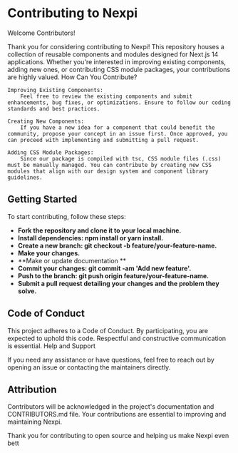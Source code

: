 # Contributing to Nexpi
Welcome Contributors!

Thank you for considering contributing to Nexpi! This repository houses a collection of reusable components and modules designed for Next.js 14 applications. Whether you're interested in improving existing components, adding new ones, or contributing CSS module packages, your contributions are highly valued.
How Can You Contribute?

    Improving Existing Components:
        Feel free to review the existing components and submit enhancements, bug fixes, or optimizations. Ensure to follow our coding standards and best practices.

    Creating New Components:
        If you have a new idea for a component that could benefit the community, propose your concept in an issue first. Once approved, you can proceed with implementing and submitting a pull request.

    Adding CSS Module Packages:
        Since our package is compiled with tsc, CSS module files (.css) must be manually managed. You can contribute by creating new CSS modules that align with our design system and component library guidelines.

## Getting Started

To start contributing, follow these steps:

- **Fork the repository and clone it to your local machine.**
- **Install dependencies: npm install or yarn install.**
- **Create a new branch: git checkout -b feature/your-feature-name.**
- **Make your changes.**
- **Make or update documentation **
- **Commit your changes: git commit -am 'Add new feature'.**
- **Push to the branch: git push origin feature/your-feature-name.**
- **Submit a pull request detailing your changes and the problem they solve.**

## Code of Conduct

This project adheres to a Code of Conduct. By participating, you are expected to uphold this code. Respectful and constructive communication is essential.
Help and Support

If you need any assistance or have questions, feel free to reach out by opening an issue or contacting the maintainers directly.

## Attribution

Contributors will be acknowledged in the project's documentation and CONTRIBUTORS.md file. Your contributions are essential to improving and maintaining Nexpi.

Thank you for contributing to open source and helping us make Nexpi even bett
